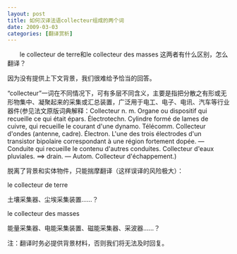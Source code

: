 ```yaml
---
layout: post
title: 如何汉译法语collecteur组成的两个词
date: 2009-03-03
categories: [翻译赏析]  
---
```




　　le collecteur de terre和le collecteur des masses 这两者有什么区别，怎么翻译？

因为没有提供上下文背景，我们很难给予恰当的回答。

“collecteur”一词在不同情况下，可有多层不同含义，主要是指把分散之有形或无形物集中、凝聚起来的采集或汇总装置，广泛用于电工、电子、电讯、汽车等行业器件(参见法文原版词典解释：Collecteur n. m. Organe ou dispositif qui recueille ce qui était épars. Électrotechn. Cylindre formé de lames de cuivre, qui recueille le courant d'une dynamo. Télécomm. Collecteur d'ondes (antenne, cadre). Électron. L'une des trois électrodes d'un transistor bipolaire correspondant à une région fortement dopée. —Conduite qui recueille le contenu d'autres conduites. Collecteur d'eaux pluviales. ==> drain. — Autom. Collecteur d'échappement.)

脱离了背景和实体物件，只能揣摩翻译（这样误译的风险极大）：

le collecteur de terre

土壤采集器、尘埃采集装置……？

le collecteur des masses

能量采集器、电能采集装置、磁能采集器、采波器……？

注：翻译时务必提供背景材料，否则我们将无法及时回复。

